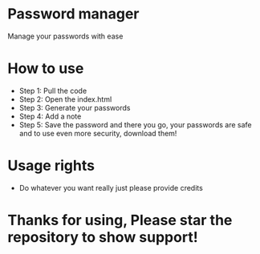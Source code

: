 # Password manager
Manage your passwords with ease

# How to use
- Step 1: Pull the code
- Step 2: Open the index.html
- Step 3: Generate your passwords
- Step 4: Add a note
- Step 5: Save the password
  and there you go, your passwords are safe and to use even more security, download them!

# Usage rights
- Do whatever you want really just please provide credits

# Thanks for using, Please star the repository to show support!

